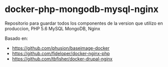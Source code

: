 # docker-php-mongodb-mysql-nginx
Repositorio para guardar todos los componentes de la version que utilizo en produccion, PHP 5.6 MySQL MongoDB, Nginx

Basado en:
* https://github.com/phusion/baseimage-docker
* https://github.com/fideloper/docker-nginx-php
* https://github.com/tbfisher/docker-drupal-nginx
